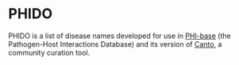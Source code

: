 # PHIDO

PHIDO is a list of disease names developed for use in [PHI-base](http://www.phi-base.org/) (the Pathogen-Host Interactions Database) and its version of [Canto](https://github.com/pombase/canto), a community curation tool.
